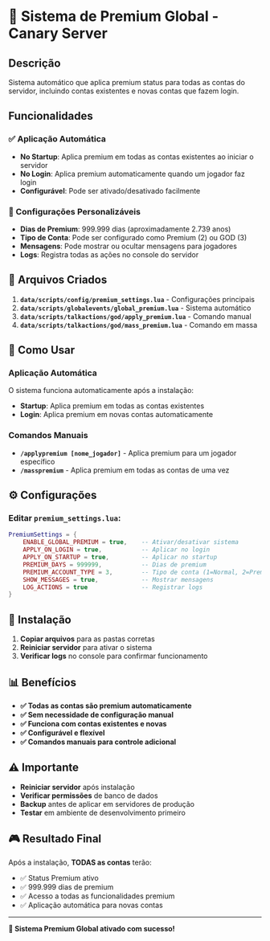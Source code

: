 # 🌟 Sistema de Premium Global - Canary Server

## **Descrição**
Sistema automático que aplica premium status para todas as contas do servidor, incluindo contas existentes e novas contas que fazem login.

## **Funcionalidades**

### **✅ Aplicação Automática**
- **No Startup**: Aplica premium em todas as contas existentes ao iniciar o servidor
- **No Login**: Aplica premium automaticamente quando um jogador faz login
- **Configurável**: Pode ser ativado/desativado facilmente

### **🎯 Configurações Personalizáveis**
- **Dias de Premium**: 999.999 dias (aproximadamente 2.739 anos)
- **Tipo de Conta**: Pode ser configurado como Premium (2) ou GOD (3)
- **Mensagens**: Pode mostrar ou ocultar mensagens para jogadores
- **Logs**: Registra todas as ações no console do servidor

## **📁 Arquivos Criados**

1. **`data/scripts/config/premium_settings.lua`** - Configurações principais
2. **`data/scripts/globalevents/global_premium.lua`** - Sistema automático
3. **`data/scripts/talkactions/god/apply_premium.lua`** - Comando manual
4. **`data/scripts/talkactions/god/mass_premium.lua`** - Comando em massa

## **🚀 Como Usar**

### **Aplicação Automática**
O sistema funciona automaticamente após a instalação:
- **Startup**: Aplica premium em todas as contas existentes
- **Login**: Aplica premium em novas contas automaticamente

### **Comandos Manuais**
- **`/applypremium [nome_jogador]`** - Aplica premium para um jogador específico
- **`/masspremium`** - Aplica premium em todas as contas de uma vez

## **⚙️ Configurações**

### **Editar `premium_settings.lua`:**
```lua
PremiumSettings = {
    ENABLE_GLOBAL_PREMIUM = true,    -- Ativar/desativar sistema
    APPLY_ON_LOGIN = true,           -- Aplicar no login
    APPLY_ON_STARTUP = true,         -- Aplicar no startup
    PREMIUM_DAYS = 999999,           -- Dias de premium
    PREMIUM_ACCOUNT_TYPE = 3,        -- Tipo de conta (1=Normal, 2=Premium, 3=GOD)
    SHOW_MESSAGES = true,            -- Mostrar mensagens
    LOG_ACTIONS = true               -- Registrar logs
}
```

## **🔧 Instalação**

1. **Copiar arquivos** para as pastas corretas
2. **Reiniciar servidor** para ativar o sistema
3. **Verificar logs** no console para confirmar funcionamento

## **📊 Benefícios**

- **✅ Todas as contas são premium automaticamente**
- **✅ Sem necessidade de configuração manual**
- **✅ Funciona com contas existentes e novas**
- **✅ Configurável e flexível**
- **✅ Comandos manuais para controle adicional**

## **⚠️ Importante**

- **Reiniciar servidor** após instalação
- **Verificar permissões** de banco de dados
- **Backup** antes de aplicar em servidores de produção
- **Testar** em ambiente de desenvolvimento primeiro

## **🎮 Resultado Final**

Após a instalação, **TODAS as contas** terão:
- ✅ Status Premium ativo
- ✅ 999.999 dias de premium
- ✅ Acesso a todas as funcionalidades premium
- ✅ Aplicação automática para novas contas

---

**🌟 Sistema Premium Global ativado com sucesso!**
